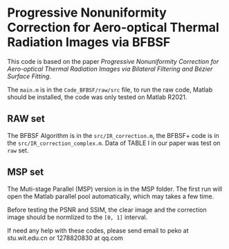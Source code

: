 # Progressive Nonuniformity Correction for Aero-optical Thermal Radiation Images via BFBSF

This code is based on the paper *Progressive Nonuniformity Correction for Aero-optical Thermal Radiation Images via Bilateral Filtering and Bézier Surface Fitting*.

The `main.m` is in the `Code_BFBSF/raw/src` file, to run the raw code, Matlab should be installed, the code was only tested on Matlab R2021. 

## RAW set
The BFBSF Algorithm is in the `src/IR_correction.m`, the BFBSF+ code is in the `src/IR_correction_complex.m`. Data of TABLE I in our paper was test on `raw` set.

## MSP set
The Muti-stage Parallel (MSP) version is in the MSP folder. The first run will open the Matlab parallel pool automatically, which may takes a few time.


Before testing the PSNR and SSIM, the clear image and the correction image should be normlized to the `[0, 1]` interval.

If need any help with these codes, please send email to peko at stu.wit.edu.cn or 1278820830 at qq.com

